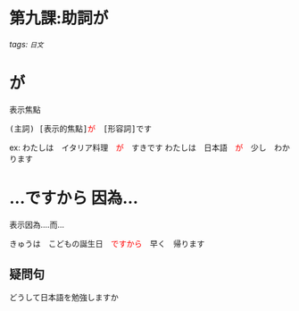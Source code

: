 第九課:助詞が
===
###### tags: `日文`
<style>
span.import
{
 color:red;
}
</style>
# が
表示焦點

<pre>(主詞) [表示的焦點]<span class="import">が</span>　[形容詞]です</pre>

ex:
わたしは　イタリア料理　<span class="import">が</span>　すきです
わたしは　日本語　<span class="import">が</span>　少し　わかります

# …ですから 因為...

表示因為....而...

きゅうは　こどもの誕生日　<span class="import">ですから</span>　早く　帰ります

## 疑問句
どうして日本語を勉強しますか


